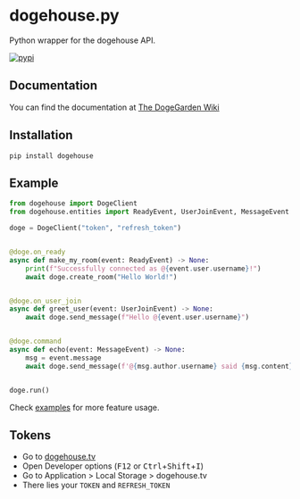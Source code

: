 # dogehouse.py

Python wrapper for the dogehouse API.

[![pypi](https://img.shields.io/badge/pypi-dogehouse-blue)](https://pypi.org/project/dogehouse)

## Documentation

You can find the documentation at [The DogeGarden Wiki](https://wiki.dogegarden.net)

## Installation

`pip install dogehouse`

## Example

```python
from dogehouse import DogeClient
from dogehouse.entities import ReadyEvent, UserJoinEvent, MessageEvent

doge = DogeClient("token", "refresh_token")


@doge.on_ready
async def make_my_room(event: ReadyEvent) -> None:
    print(f"Successfully connected as @{event.user.username}!")
    await doge.create_room("Hello World!")


@doge.on_user_join
async def greet_user(event: UserJoinEvent) -> None:
    await doge.send_message(f"Hello @{event.user.username}")


@doge.command
async def echo(event: MessageEvent) -> None:
    msg = event.message
    await doge.send_message(f'@{msg.author.username} said {msg.content}')


doge.run()
```

Check [examples](./examples/basic_bot.py) for more feature usage.

## Tokens

- Go to [dogehouse.tv](https://dogehouse.tv)
- Open Developer options (<kbd>F12</kbd> or <kbd>Ctrl</kbd>+<kbd>Shift</kbd>+<kbd>I</kbd>)
- Go to Application > Local Storage > dogehouse&period;tv
- There lies your `TOKEN` and `REFRESH_TOKEN`
